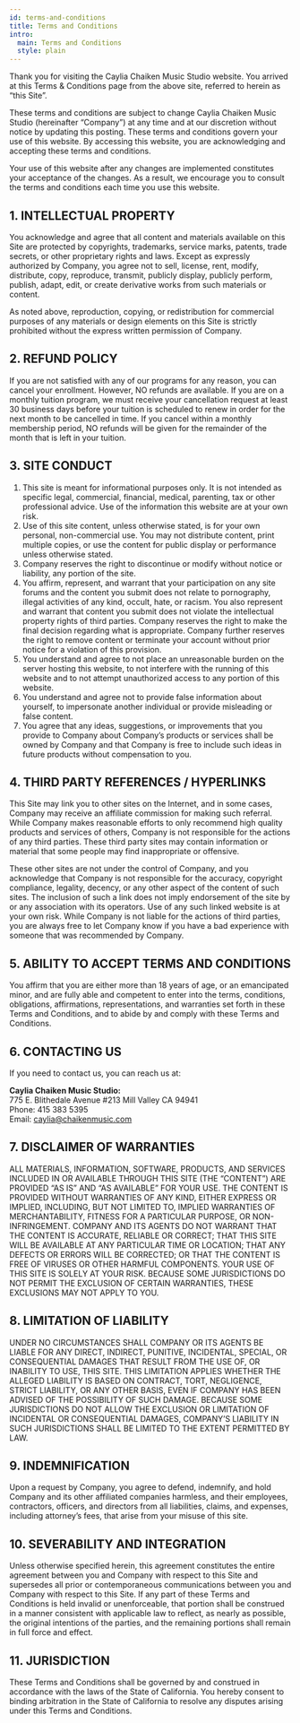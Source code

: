 ```yaml
---
id: terms-and-conditions
title: Terms and Conditions
intro:
  main: Terms and Conditions
  style: plain
---
```


Thank you for visiting the Caylia Chaiken Music Studio website. You arrived at this Terms & Conditions page from the above site, referred to herein as “this Site”.

These terms and conditions are subject to change Caylia Chaiken Music Studio (hereinafter “Company”) at any time and at our discretion without notice by updating this posting. These terms and conditions govern your use of this website. By accessing this website, you are acknowledging and accepting these terms and conditions.

Your use of this website after any changes are implemented constitutes your acceptance of the changes. As a result, we encourage you to consult the terms and conditions each time you use this website.

## 1. INTELLECTUAL PROPERTY

You acknowledge and agree that all content and materials available on this Site are protected by copyrights, trademarks, service marks, patents, trade secrets, or other proprietary rights and laws. Except as expressly authorized by Company, you agree not to sell, license, rent, modify, distribute, copy, reproduce, transmit, publicly display, publicly perform, publish, adapt, edit, or create derivative works from such materials or content.

As noted above, reproduction, copying, or redistribution for commercial purposes of any materials or design elements on this Site is strictly prohibited without the express written permission of Company. 

## 2. REFUND POLICY

If you are not satisfied with any of our programs for any reason, you can cancel your enrollment. However, NO refunds are available. If you are on a monthly tuition program, we must receive your cancellation request at least 30 business days before your tuition is scheduled to renew in order for the next month to be cancelled in time. If you cancel within a monthly membership period, NO refunds will be given for the remainder of the month that is left in your tuition.

## 3. SITE CONDUCT 

1. This site is meant for informational purposes only. It is not intended as specific legal, commercial, financial, medical, parenting, tax or other professional advice. Use of the information this website are at your own risk.
2. Use of this site content, unless otherwise stated, is for your own personal, non-commercial use. You may not distribute content, print multiple copies, or use the content for public display or performance unless otherwise stated.
3. Company reserves the right to discontinue or modify without notice or liability, any portion of the site.
4. You affirm, represent, and warrant that your participation on any site forums and the content you submit does not relate to pornography, illegal activities of any kind, occult, hate, or racism. You also represent and warrant that content you submit does not violate the intellectual property rights of third parties. Company reserves the right to make the final decision regarding what is appropriate. Company further reserves the right to remove content or terminate your account without prior notice for a violation of this provision.
5. You understand and agree to not place an unreasonable burden on the server hosting this website, to not interfere with the running of this website and to not attempt unauthorized access to any portion of this website.
6. You understand and agree not to provide false information about yourself, to impersonate another individual or provide misleading or false content.
7. You agree that any ideas, suggestions, or improvements that you provide to Company about Company’s products or services shall be owned by Company and that Company is free to include such ideas in future products without compensation to you.

## 4. THIRD PARTY REFERENCES / HYPERLINKS

This Site may link you to other sites on the Internet, and in some cases, Company may receive an affiliate commission for making such referral. While Company makes reasonable efforts to only recommend high quality products and services of others, Company is not responsible for the actions of any third parties. These third party sites may contain information or material that some people may find inappropriate or offensive. 

These other sites are not under the control of Company, and you acknowledge that Company is not responsible for the accuracy, copyright compliance, legality, decency, or any other aspect of the content of such sites. The inclusion of such a link does not imply endorsement of the site by or any association with its operators. Use of any such linked website is at your own risk. While Company is not liable for the actions of third parties, you are always free to let Company know if you have a bad experience with someone that was recommended by Company.

## 5. ABILITY TO ACCEPT TERMS AND CONDITIONS

You affirm that you are either more than 18 years of age, or an emancipated minor, and are fully able and competent to enter into the terms, conditions, obligations, affirmations, representations, and warranties set forth in these Terms and Conditions, and to abide by and comply with these Terms and Conditions.

## 6. CONTACTING US

If you need to contact us, you can reach us at:

**Caylia Chaiken Music Studio:**  
775 E. Blithedale Avenue #213 Mill Valley CA 94941  
Phone: 415 383 5395  
Email:  caylia@chaikenmusic.com

## 7. DISCLAIMER OF WARRANTIES

ALL MATERIALS, INFORMATION, SOFTWARE, PRODUCTS, AND SERVICES INCLUDED IN OR AVAILABLE THROUGH THIS SITE (THE “CONTENT”) ARE PROVIDED “AS IS” AND “AS AVAILABLE” FOR YOUR USE. THE CONTENT IS PROVIDED WITHOUT WARRANTIES OF ANY KIND, EITHER EXPRESS OR IMPLIED, INCLUDING, BUT NOT LIMITED TO, IMPLIED WARRANTIES OF MERCHANTABILITY, FITNESS FOR A PARTICULAR PURPOSE, OR NON-INFRINGEMENT. COMPANY AND ITS AGENTS DO NOT WARRANT THAT THE CONTENT IS ACCURATE, RELIABLE OR CORRECT; THAT THIS SITE WILL BE AVAILABLE AT ANY PARTICULAR TIME OR LOCATION; THAT ANY DEFECTS OR ERRORS WILL BE CORRECTED; OR THAT THE CONTENT IS FREE OF VIRUSES OR OTHER HARMFUL COMPONENTS. YOUR USE OF THIS SITE IS SOLELY AT YOUR RISK. BECAUSE SOME JURISDICTIONS DO NOT PERMIT THE EXCLUSION OF CERTAIN WARRANTIES, THESE EXCLUSIONS MAY NOT APPLY TO YOU.

## 8. LIMITATION OF LIABILITY

UNDER NO CIRCUMSTANCES SHALL COMPANY OR ITS AGENTS BE LIABLE FOR ANY DIRECT, INDIRECT, PUNITIVE, INCIDENTAL, SPECIAL, OR CONSEQUENTIAL DAMAGES THAT RESULT FROM THE USE OF, OR INABILITY TO USE, THIS SITE. THIS LIMITATION APPLIES WHETHER THE ALLEGED LIABILITY IS BASED ON CONTRACT, TORT, NEGLIGENCE, STRICT LIABILITY, OR ANY OTHER BASIS, EVEN IF COMPANY HAS BEEN ADVISED OF THE POSSIBILITY OF SUCH DAMAGE. BECAUSE SOME JURISDICTIONS DO NOT ALLOW THE EXCLUSION OR LIMITATION OF INCIDENTAL OR CONSEQUENTIAL DAMAGES, COMPANY’S LIABILITY IN SUCH JURISDICTIONS SHALL BE LIMITED TO THE EXTENT PERMITTED BY LAW.

## 9. INDEMNIFICATION

Upon a request by Company, you agree to defend, indemnify, and hold Company and its other affiliated companies harmless, and their employees, contractors, officers, and directors from all liabilities, claims, and expenses, including attorney’s fees, that arise from your misuse of this site. 

## 10. SEVERABILITY AND INTEGRATION

Unless otherwise specified herein, this agreement constitutes the entire agreement between you and Company with respect to this Site and supersedes all prior or contemporaneous communications between you and Company with respect to this Site. If any part of these Terms and Conditions is held invalid or unenforceable, that portion shall be construed in a manner consistent with applicable law to reflect, as nearly as possible, the original intentions of the parties, and the remaining portions shall remain in full force and effect.

## 11. JURISDICTION

These Terms and Conditions shall be governed by and construed in accordance with the laws of the State of California. You hereby consent to binding arbitration in the State of California to resolve any disputes arising under this Terms and Conditions.

